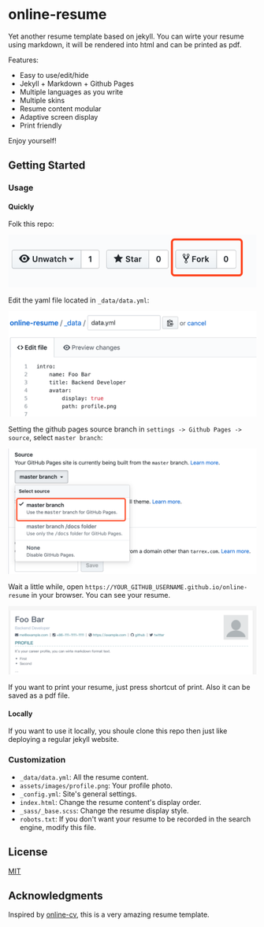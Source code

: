 # online-resume

Yet another resume template based on jekyll. You can wirte your resume using markdown, it will be rendered into html and can be printed as pdf.

Features:

+ Easy to use/edit/hide
+ Jekyll + Markdown + Github Pages
+ Multiple languages as you write
+ Multiple skins
+ Resume content modular
+ Adaptive screen display
+ Print friendly

Enjoy yourself!

## Getting Started

### Usage

#### Quickly

Folk this repo:

![](./assets/images/folk.png "folk this repo")

Edit the yaml file located in `_data/data.yml`:

![](./assets/images/edit.png "edit the yaml file")

Setting the github pages source branch in `settings -> Github Pages -> source`, select `master branch`:

![](./assets/images/source.png "select github pages source branch")

Wait a little while, open `https://YOUR_GITHUB_USERNAME.github.io/online-resume` in your browser. You can see your resume.

![](./assets/images/resume.png "resume")

If you want to print your resume, just press shortcut of print. Also it can be saved as a pdf file.

#### Locally

If you want to use it locally, you shoule clone this repo then just like deploying a regular jekyll website.

### Customization

+ `_data/data.yml`: All the resume content.
+ `assets/images/profile.png`: Your profile photo.
+ `_config.yml`: Site's general settings.
+ `index.html`: Change the resume content's display order.
+ `_sass/_base.scss`: Change the resume display style.
+ `robots.txt`: If you don't want your resume to be recorded in the search engine, modify this file.

## License

[MIT](https://choosealicense.com/licenses/mit/)

## Acknowledgments

Inspired by [online-cv](https://github.com/sharu725/online-cv), this is a very amazing resume template.
